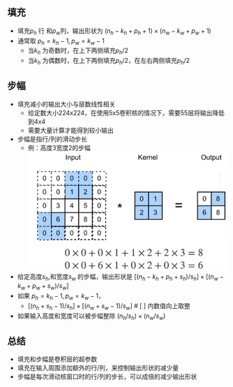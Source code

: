 ## 填充

- 填充$p_h$ 行 和$p_w$列，输出形状为 $(n_h-k_h+p_h + 1) × (n_w- k_w+ p_w +1)$
- 通常取 $p_h = k_h -1,p_w = k_w-1$
  - 当$k_h$ 为奇数时，在上下两侧填充$p_h/2$
  - 当$k_h$ 为偶数时，在上下两侧填充$p_h/2$，在左右两侧填充$p_h/2$

## 步幅

- 填充减小的输出大小与层数线性相关
  - 给定数大小224x224，在使用5x5卷积核的情况下，需要55层将输出降低到4x4
  - 需要大量计算才能得到较小输出
- 步幅是指行/列的滑动步长
  - 例：高度3宽度2的步幅![11.10](img/11.10.png)
- 给定高度$s_h$,和宽度$s_w$ 的步幅，输出形状是 $[(n_h-k_h+p_h + s_h)/s_h] × [(n_w- k_w+ p_w +s_w)/s_w]$
- 如果 $p_h = k_h -1,p_w = k_w-1$，
  - $[(n_h+ s_h-1)/s_h] × [(n_w +s_w-1)/s_w]$   # [ ] 内数值向上取整
- 如果输入高度和宽度可以被步幅整除 $(n_h/s_h)×(n_w/s_w)$

## 总结

- 填充和步幅是卷积层的超参数
- 填充在输入周围添加额外的行/列，来控制输出形状的减少量
- 步幅是每次滑动核窗口时的行/列的步长，可以成倍的减少输出形状
